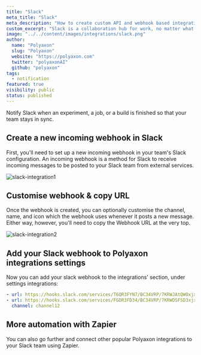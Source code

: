 ```yaml
---
title: "Slack"
meta_title: "Slack"
meta_description: "How to create custom API and webhook based integrations for the Polyaxon. Notify Slack when an experiment, job, build is finished so that your team stays in sync."
custom_excerpt: "Slack is a collaboration hub for work, no matter what work you do. It's a place where conversations happen, decisions are made, and information is always at your fingertips. With Slack, your team is better connected."
image: "../../content/images/integrations/slack.png"
author:
  name: "Polyaxon"
  slug: "Polyaxon"
  website: "https://polyaxon.com"
  twitter: "polyaxonAI"
  github: "polyaxon"
tags: 
  - notification
featured: true
visibility: public
status: published
---
```


Notify Slack when an experiment, a job, or a build is finished so that your team stays in sync.

## Create a new incoming webhook in Slack

First, you'll need to set up a new incoming webhook in your team's Slack configuration. An incoming webhook is a method for Slack to receive incoming messages to be posted to your Slack team from external services.

![slack-integration1](../../content/images/integrations/slack/img1.png)

## Customise webhook & copy URL

Once the webhook is created, you can optionally customise the channel, name, and icon which the webhook uses whenever it posts a new message. Either way, however, you'll need to copy the Webhook URL at the very top.

![slack-integration2](../../content/images/integrations/slack/img2.png)

## Add your Slack webhook to Polyaxon integrations settings

Now you can add your slack webhook to the integrations' section, under settings integrations:

```yaml
- url: https://hooks.slack.com/services/T6QR3FYN7/BC34VRP/7KRWJAtQWOxjxYgee
- url: https://hooks.slack.com/services/FGDR3FD34/BC34VRP/7KRWDSFSD3xjxYgee
  channel: channel12
```

## More automation with Zapier

You can also go further and connect other popular Polyaxon integrations to your Slack team using Zapier.
